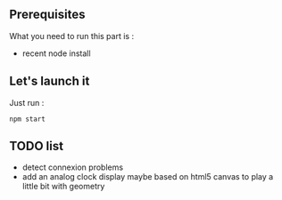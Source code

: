 

## Prerequisites

What you need to run this part is : 
- recent node install

## Let's launch it

Just run :

```
npm start
```



## TODO list

- detect connexion problems
- add an analog clock display maybe based on html5 canvas to play a little bit with geometry